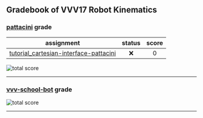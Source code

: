 ## Gradebook of VVV17 Robot Kinematics

### [**pattacini**](https://github.com/pattacini) grade

| assignment | status | score |
|    :--:    |  :--:  | :--:  |
| [tutorial_cartesian-interface-pattacini](https://github.com/vvv17-kinematics/tutorial_cartesian-interface-pattacini) | :x: | 0 |

![total score](https://img.shields.io/badge/total_score-0-orange.svg?style=flat-square)

---


### [**vvv-school-bot**](https://github.com/vvv-school-bot) grade

![total score](https://img.shields.io/badge/total_score-0-orange.svg?style=flat-square)

---

